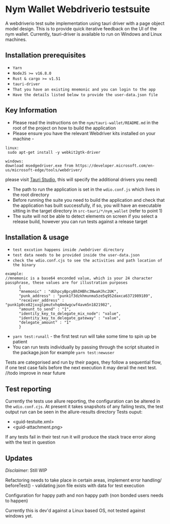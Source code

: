 <!--
Copyright 2020 - Nym Technologies SA <contact@nymtech.net>
SPDX-License-Identifier: Apache-2.0
-->

# Nym Wallet Webdriverio testsuite

A webdriverio test suite implementation using tauri driver 
with a page object model design. This is to provide quick iterative feedback
on the UI of the nym wallet. Currently, tauri-driver is available to run on Windows and Linux machines.

## Installation prerequisites 
* `Yarn`
* `NodeJS >= v16.8.0`
* `Rust & cargo >= v1.51`
* `tauri-driver`
* `That you have an existing mnemonic and you can login to the app`
* `Have the details listed below to provide the user-data.json file`


## Key Information
* Please read the instructions on the `nym/tauri-wallet/README.md` in the root of the project on how to build the application
* Please ensure you have the relevant Webdriver kits installed on your machine -
```
linux:
 sudo apt-get install -y webkit2gtk-driver 
 ```
 ```
 windows: 
download msedgedriver.exe from https://developer.microsoft.com/en-us/microsoft-edge/tools/webdriver/
```
please visit [Tauri Studio](https://tauri.studio/en/docs/usage/guides/webdriver/introduction), this will specify the additional drivers you need)
* The path to run the application is set in the `wdio.conf.js` which lives in the root directory 
* Before running the suite you need to build the application and check that the application has
built successfully, if so, you will have an executable sitting in the target directory in `src-tauri/*/nym_wallet` (refer to point 1)
* The suite will not be able to detect elements on screen if you select a release build, however you can run tests against a release target


## Installation & usage
*  `test excution happens inside /webdriver directory`
*  `test data needs to be provided inside the user-data.json`
*  `check the wdio.conf.cjs to see the activities and path location of the binary`
```
example: 
//mnemonic is a base64 enconded value, which is your 24 character passphrase, these values are for illustration purposes
      {     
      "mnemonic" : "dGhpcyBpcyBhIHBhc3NwaHJhc2UK",   
      "punk_address" : "punk1f3dzkhmunma5ze5q952daxca6371989189",    
      "receiver_address" : "punk1p0ce82jxxglpmutvhq4mdwgcwf4avm5n1821982",    
      "amount_to_send" : "1",
      "identity_key_to_delegate_mix_node": "value",
      "identity_key_to_delegate_gateway" : "value",
      "delegate_amount" : "1"
      }
```
*  `yarn test:runall` - the first test run will take some time to spin up be patient
*   You can run tests individually by passing through the script situated in the package.json for example `yarn test:newuser` 

Tests are categorised and run by their pages, they follow a sequential flow, if one test case fails before the next execution it may derail the next test.
//todo improve in near future

## Test reporting
Currently the tests use allure reporting, the configuration can be altered in the `wdio.conf.cjs`. At present it takes snapshots of any failing tests, the test output run can be seen in the allure-results directory
Tests ouput:
* <guid-testuite.xml> 
* <guid-attachment.png>

If any tests fail in their test run it will produce the stack trace error along with the test in question

## Updates

*Disclaimer*: Still WIP


Refactoring needs to take place in certain areas, implement error handling/ beforeTest() - validating json file exists with data for test execution


Configuration for happy path and non happy path (non bonded users needs to happen)


Currently this is dev'd against a Linux based OS, not tested against windows yet.
